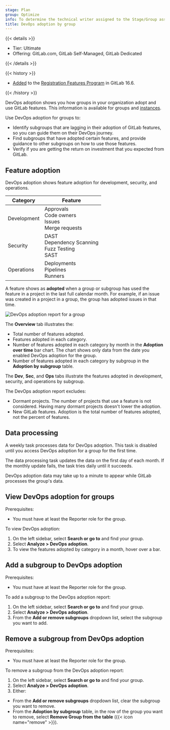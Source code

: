 ```yaml
---
stage: Plan
group: Optimize
info: To determine the technical writer assigned to the Stage/Group associated with this page, see https://handbook.gitlab.com/handbook/product/ux/technical-writing/#assignments
title: DevOps adoption by group
---
```


{{< details >}}

- Tier: Ultimate
- Offering: GitLab.com, GitLab Self-Managed, GitLab Dedicated

{{< /details >}}

{{< history >}}

- [Added](https://gitlab.com/gitlab-org/gitlab/-/issues/367093) to the [Registration Features Program](../../../administration/settings/usage_statistics.md#registration-features-program) in GitLab 16.6.

{{< /history >}}

DevOps adoption shows you how groups in your organization adopt and use GitLab features.
This information is available for groups and [instances](../../../administration/analytics/devops_adoption.md).

Use DevOps adoption for groups to:

- Identify subgroups that are lagging in their adoption of GitLab features, so you can guide them on
  their DevOps journey.
- Find subgroups that have adopted certain features, and provide guidance to other subgroups on
  how to use those features.
- Verify if you are getting the return on investment that you expected from GitLab.

## Feature adoption

DevOps adoption shows feature adoption for development, security, and operations.

| Category    | Feature |
|-------------|---------|
| Development | Approvals<br>Code owners<br>Issues<br>Merge requests |
| Security    | DAST<br>Dependency Scanning<br>Fuzz Testing<br>SAST |
| Operations  | Deployments<br>Pipelines<br>Runners |

A feature shows as **adopted** when a group or subgroup has used the feature in a project in the last full calendar month.
For example, if an issue was created in a project in a group, the group has adopted issues in that time.

![DevOps adoption report for a group](img/devops_adoption_v17_8.png)

The **Overview** tab illustrates the:

- Total number of features adopted.
- Features adopted in each category.
- Number of features adopted in each category by month in the **Adoption over time** bar chart.
The chart shows only data from the date you enabled DevOps adoption for the group.
- Number of features adopted in each category by subgroup in the **Adoption by subgroup** table.

The **Dev**, **Sec**, and **Ops** tabs illustrate the features adopted in development, security, and operations by subgroup.

The DevOps adoption report excludes:

- Dormant projects. The number of projects that use a feature is not considered. Having many dormant projects doesn't lower the adoption.
- New GitLab features. Adoption is the total number of features adopted, not the percent of features.

## Data processing

A weekly task processes data for DevOps adoption.
This task is disabled until you access DevOps adoption for a group for the first time.

The data processing task updates the data on the first day of each month.
If the monthly update fails, the task tries daily until it succeeds.

DevOps adoption data may take up to a minute to appear while GitLab processes the group's data.

## View DevOps adoption for groups

Prerequisites:

- You must have at least the Reporter role for the group.

To view DevOps adoption:

1. On the left sidebar, select **Search or go to** and find your group.
1. Select **Analyze > DevOps adoption**.
1. To view the features adopted by category in a month, hover over a bar.

## Add a subgroup to DevOps adoption

Prerequisites:

- You must have at least the Reporter role for the group.

To add a subgroup to the DevOps adoption report:

1. On the left sidebar, select **Search or go to** and find your group.
1. Select **Analyze > DevOps adoption**.
1. From the **Add or remove subgroups** dropdown list, select the subgroup you want to add.

## Remove a subgroup from DevOps adoption

Prerequisites:

- You must have at least the Reporter role for the group.

To remove a subgroup from the DevOps adoption report:

1. On the left sidebar, select **Search or go to** and find your group.
1. Select **Analyze > DevOps adoption**.
1. Either:

- From the **Add or remove subgroups** dropdown list, clear the subgroup you want to remove.
- From the **Adoption by subgroup** table, in the row of the group you want to remove, select
**Remove Group from the table** ({{< icon name="remove" >}}).
